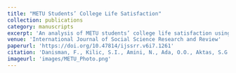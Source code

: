 ```yaml
---
title: "METU Students’ College Life Satisfaction"
collection: publications
category: manuscripts
excerpt: 'An analysis of METU students’ college life satisfaction using statistical methods.'
venue: 'International Journal of Social Science Research and Review'
paperurl: 'https://doi.org/10.47814/ijssrr.v6i7.1261'
citation: 'Danisman, F., Kilic, S.I., Amini, N., Ada, O.O., Aktas, S.G., Sarul, G. (2023). "METU students’ college life satisfaction." <i>International Journal of Social Science Research and Review</i>, 6(7), 12-37.'
imageurl: 'images/METU_Photo.png'
---
```

